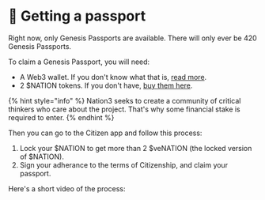 # 🛂 Getting a passport

Right now, only Genesis Passports are available. There will only ever be 420 Genesis Passports.

To claim a Genesis Passport, you will need:

* A Web3 wallet. If you don't know what that is, [read more](https://learn.rainbow.me/understanding-web3).
* 2 $NATION tokens. If you don't have, [buy them here](https://app.balancer.fi/#/ethereum/trade/ether/0x333A4823466879eeF910A04D473505da62142069).

{% hint style="info" %}
Nation3 seeks to create a community of critical thinkers who care about the project. That's why some financial stake is required to enter.
{% endhint %}

Then you can go to the Citizen app and follow this process:

1. Lock your $NATION to get more than 2 $veNATION (the locked version of $NATION).
2. Sign your adherance to the terms of Citizenship, and claim your passport.

Here's a short video of the process:

